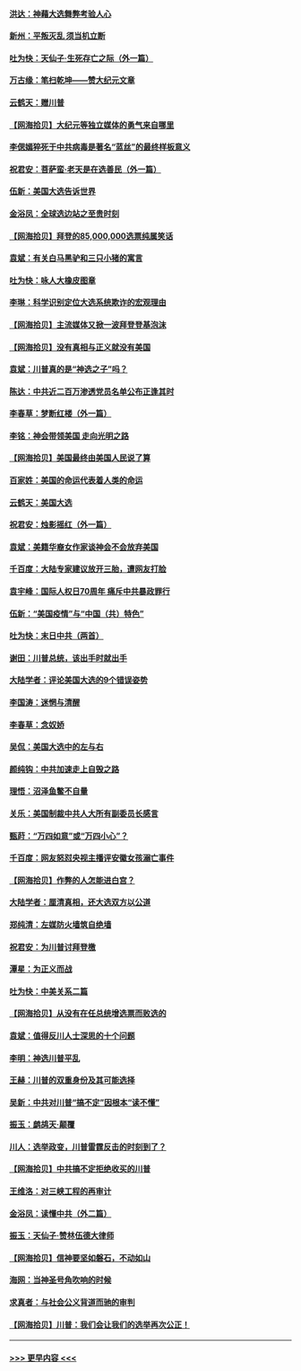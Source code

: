 #### [洪达：神藉大选舞弊考验人心](../pages/nsc993/n12631962.md?t=12200102) 
#### [新州：平叛灭乱  须当机立断](../pages/nsc993/n12631946.md?t=12200102) 
#### [吐为快：天仙子‧生死存亡之际（外一篇）](../pages/nsc993/n12631927.md?t=12200102) 
#### [万古缘：笔扫乾坤——赞大纪元文章](../pages/nsc993/n12631922.md?t=12200102) 
#### [云鹤天：赠川普](../pages/nsc993/n12631823.md?t=12200102) 
#### [【网海拾贝】大纪元等独立媒体的勇气来自哪里](../pages/nsc993/n12629961.md?t=12200102) 
#### [李偲嫣猝死于中共病毒是著名“蓝丝”的最终样板意义](../pages/nsc993/n12628812.md?t=12200102) 
#### [祝君安：菩萨蛮·老天是在选善民（外一篇）](../pages/nsc993/n12628793.md?t=12200102) 
#### [伍新：美国大选告诉世界](../pages/nsc993/n12628768.md?t=12200102) 
#### [金浴凤：全球选边站之至贵时刻](../pages/nsc993/n12627318.md?t=12200102) 
#### [【网海拾贝】拜登的85,000,000选票纯属笑话](../pages/nsc993/n12626569.md?t=12200102) 
#### [袁斌：有关白马黑驴和三只小猪的寓言](../pages/nsc993/n12626198.md?t=12200102) 
#### [吐为快：咏人大橡皮图章](../pages/nsc993/n12624470.md?t=12200102) 
#### [李琳：科学识别定位大选系统欺诈的宏观理由](../pages/nsc993/n12624340.md?t=12200102) 
#### [【网海拾贝】主流媒体又掀一波拜登登基泡沫](../pages/nsc993/n12624000.md?t=12200102) 
#### [【网海拾贝】没有真相与正义就没有美国](../pages/nsc993/n12621885.md?t=12200102) 
#### [袁斌：川普真的是“神选之子”吗？](../pages/nsc993/n12621749.md?t=12200102) 
#### [陈达：中共近二百万渗透党员名单公布正逢其时](../pages/nsc993/n12620870.md?t=12200102) 
#### [李春草：梦断红楼（外一篇）](../pages/nsc993/n12619122.md?t=12200102) 
#### [李铭：神会带领美国 走向光明之路](../pages/nsc993/n12618584.md?t=12200102) 
#### [【网海拾贝】美国最终由美国人民说了算](../pages/nsc993/n12617255.md?t=12200102) 
#### [百家姓：美国的命运代表着人类的命运](../pages/nsc993/n12615838.md?t=12200102) 
#### [云鹤天：美国大选](../pages/nsc993/n12615994.md?t=12200102) 
#### [祝君安：烛影摇红（外一篇）](../pages/nsc993/n12615975.md?t=12200102) 
#### [袁斌：美籍华裔女作家谈神会不会放弃美国](../pages/nsc993/n12615263.md?t=12200102) 
#### [千百度：大陆专家建议放开三胎，遭网友打脸](../pages/nsc993/n12614456.md?t=12200102) 
#### [袁宇峰：国际人权日70周年 痛斥中共暴政罪行](../pages/nsc993/n12611965.md?t=12200102) 
#### [伍新：“美国疫情”与“中国（共）特色”](../pages/nsc993/n12611463.md?t=12200102) 
#### [吐为快：末日中共（两首）](../pages/nsc993/n12611461.md?t=12200102) 
#### [谢田：川普总统，该出手时就出手](../pages/nsc993/n12610905.md?t=12200102) 
#### [大陆学者：评论美国大选的9个错误姿势](../pages/nsc993/n12609586.md?t=12200102) 
#### [李国涛：迷惘与清醒](../pages/nsc993/n12607532.md?t=12200102) 
#### [李春草：念奴娇](../pages/nsc993/n12607083.md?t=12200102) 
#### [吴侃：美国大选中的左与右](../pages/nsc993/n12607054.md?t=12200102) 
#### [颜纯钩：中共加速走上自毁之路](../pages/nsc993/n12606473.md?t=12200102) 
#### [理悟：沼泽鱼鳖不自量](../pages/nsc993/n12606454.md?t=12200102) 
#### [关乐：美国制裁中共人大所有副委员长感言](../pages/nsc993/n12606442.md?t=12200102) 
#### [甄莳：“万四如意”或“万四小心”？](../pages/nsc993/n12606091.md?t=12200102) 
#### [千百度：网友怒怼央视主播评安徽女孩溺亡事件](../pages/nsc993/n12605370.md?t=12200102) 
#### [【网海拾贝】作弊的人怎能进白宫？](../pages/nsc993/n12603546.md?t=12200102) 
#### [大陆学者：厘清真相，还大选双方以公道](../pages/nsc993/n12603475.md?t=12200102) 
#### [郑纯清：左媒防火墙筑自绝墙](../pages/nsc993/n12602226.md?t=12200102) 
#### [祝君安：为川普讨拜登檄](../pages/nsc993/n12602199.md?t=12200102) 
#### [潭星：为正义而战](../pages/nsc993/n12600926.md?t=12200102) 
#### [吐为快：中美关系二篇](../pages/nsc993/n12600908.md?t=12200102) 
#### [【网海拾贝】从没有在任总统增选票而败选的](../pages/nsc993/n12600435.md?t=12200102) 
#### [袁斌：值得反川人士深思的十个问题](../pages/nsc993/n12600332.md?t=12200102) 
#### [李明：神选川普平乱](../pages/nsc993/n12599751.md?t=12200102) 
#### [王赫：川普的双重身份及其可能选择](../pages/nsc993/n12599723.md?t=12200102) 
#### [吴新：中共对川普“搞不定”因根本“读不懂”](../pages/nsc993/n12599502.md?t=12200102) 
#### [振玉：鹧鸪天‧颠覆](../pages/nsc993/n12599494.md?t=12200102) 
#### [川人：选举政变，川普雷霆反击的时刻到了？](../pages/nsc993/n12599291.md?t=12200102) 
#### [【网海拾贝】中共搞不定拒绝收买的川普](../pages/nsc993/n12598955.md?t=12200102) 
#### [王维洛：对三峡工程的再审计](../pages/nsc993/n12598436.md?t=12200102) 
#### [金浴凤：读懂中共（外二篇）](../pages/nsc993/n12597943.md?t=12200102) 
#### [振玉：天仙子‧赞林伍德大律师](../pages/nsc993/n12597929.md?t=12200102) 
#### [【网海拾贝】信神要坚如磐石，不动如山](../pages/nsc993/n12597901.md?t=12200102) 
#### [海网：当神圣号角吹响的时候](../pages/nsc993/n12595891.md?t=12200102) 
#### [求真者：与社会公义背道而驰的审判](../pages/nsc993/n12595868.md?t=12200102) 
#### [【网海拾贝】川普：我们会让我们的选举再次公正！](../pages/nsc993/n12594930.md?t=12200102) 

----
#### [ >>> 更早内容 <<< ](../indexes/nsc993-earlier.md)
